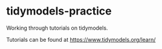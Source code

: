 # tidymodels-practice
Working through tutorials on tidymodels.

Tutorials can be found at https://www.tidymodels.org/learn/
